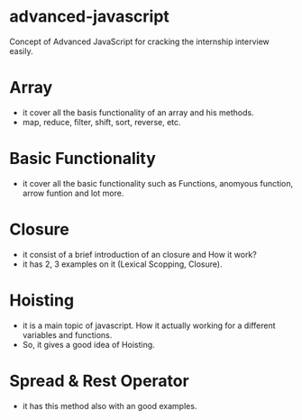 # advanced-javascript
Concept of Advanced JavaScript for cracking the internship interview easily.

# Array 
- it cover all the basis functionality of an array and his methods.
- map, reduce, filter, shift, sort, reverse, etc.

# Basic Functionality
- it cover all the basic functionality such as Functions, anomyous function, arrow funtion and lot more.

# Closure
- it consist of a brief introduction of an closure and How it work?
- it has 2, 3 examples on it (Lexical Scopping, Closure).

# Hoisting
- it is a main topic of javascript. How it actually working for a different variables and functions.
- So, it gives a good idea of Hoisting.


# Spread & Rest Operator
- it has this method also with an good examples.
